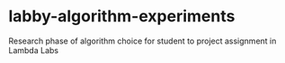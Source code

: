 # labby-algorithm-experiments
Research phase of algorithm choice for student to project assignment in Lambda Labs
